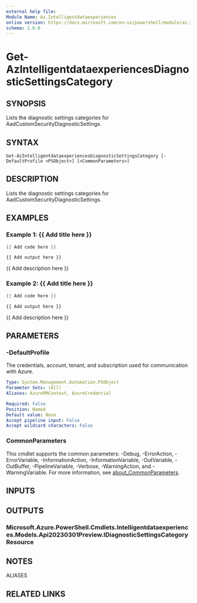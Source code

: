 ```yaml
---
external help file:
Module Name: Az.Intelligentdataexperiences
online version: https://docs.microsoft.com/en-us/powershell/module/az.intelligentdataexperiences/get-azintelligentdataexperiencesdiagnosticsettingscategory
schema: 2.0.0
---
```


# Get-AzIntelligentdataexperiencesDiagnosticSettingsCategory

## SYNOPSIS
Lists the diagnostic settings categories for AadCustomSecurityDiagnosticSettings.

## SYNTAX

```
Get-AzIntelligentdataexperiencesDiagnosticSettingsCategory [-DefaultProfile <PSObject>] [<CommonParameters>]
```

## DESCRIPTION
Lists the diagnostic settings categories for AadCustomSecurityDiagnosticSettings.

## EXAMPLES

### Example 1: {{ Add title here }}
```powershell
{{ Add code here }}
```

```output
{{ Add output here }}
```

{{ Add description here }}

### Example 2: {{ Add title here }}
```powershell
{{ Add code here }}
```

```output
{{ Add output here }}
```

{{ Add description here }}

## PARAMETERS

### -DefaultProfile
The credentials, account, tenant, and subscription used for communication with Azure.

```yaml
Type: System.Management.Automation.PSObject
Parameter Sets: (All)
Aliases: AzureRMContext, AzureCredential

Required: False
Position: Named
Default value: None
Accept pipeline input: False
Accept wildcard characters: False
```

### CommonParameters
This cmdlet supports the common parameters: -Debug, -ErrorAction, -ErrorVariable, -InformationAction, -InformationVariable, -OutVariable, -OutBuffer, -PipelineVariable, -Verbose, -WarningAction, and -WarningVariable. For more information, see [about_CommonParameters](http://go.microsoft.com/fwlink/?LinkID=113216).

## INPUTS

## OUTPUTS

### Microsoft.Azure.PowerShell.Cmdlets.Intelligentdataexperiences.Models.Api20230301Preview.IDiagnosticSettingsCategoryResource

## NOTES

ALIASES

## RELATED LINKS

